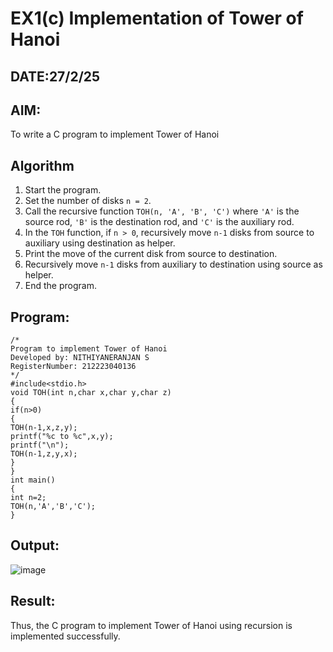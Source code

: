 # EX1(c) Implementation of Tower of Hanoi
## DATE:27/2/25
## AIM:
To write a C program to implement Tower of Hanoi

## Algorithm
1. Start the program.  
2. Set the number of disks `n = 2`.  
3. Call the recursive function `TOH(n, 'A', 'B', 'C')` where `'A'` is the source rod, `'B'` is the destination rod, and `'C'` is the auxiliary rod.  
4. In the `TOH` function, if `n > 0`, recursively move `n-1` disks from source to auxiliary using destination as helper.  
5. Print the move of the current disk from source to destination.  
6. Recursively move `n-1` disks from auxiliary to destination using source as helper.  
7. End the program.

## Program:
```
/*
Program to implement Tower of Hanoi
Developed by: NITHIYANERANJAN S 
RegisterNumber: 212223040136
*/
#include<stdio.h>
void TOH(int n,char x,char y,char z)
{
if(n>0)
{
TOH(n-1,x,z,y);
printf("%c to %c",x,y);
printf("\n");
TOH(n-1,z,y,x);
}
}
int main()
{
int n=2; 
TOH(n,'A','B','C');
}
```

## Output:
![image](https://github.com/user-attachments/assets/db211b62-e5f7-40b2-ab7f-39ae2f56877b)


## Result:
Thus, the C program to implement Tower of Hanoi using recursion is implemented successfully.
